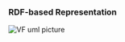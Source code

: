 ### RDF-based Representation

![VF uml picture](https://rawgit.com/valueflows/valueflows/master/release-doc-in-process/all_vf.svg)
